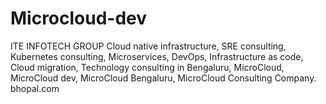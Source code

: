 # Microcloud-dev
ITE INFOTECH GROUP
Cloud native infrastructure, SRE consulting, Kubernetes consulting, Microservices, DevOps, Infrastructure as code, Cloud migration, Technology consulting in Bengaluru, MicroCloud, MicroCloud dev, MicroCloud Bengaluru, MicroCloud Consulting Company. bhopal.com
